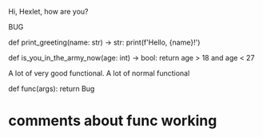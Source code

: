 Hi, Hexlet, how are you?

BUG

def print_greeting(name: str) -> str:
	print(f'Hello, {name}!')


def is_you_in_the_army_now(age: int) -> bool:
	return  age  > 18 and age < 27


A lot of very good functional.
A lot of normal functional


def func(args):
	return Bug
	
# comments about func working

